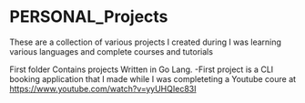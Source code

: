 # PERSONAL_Projects
These are a collection of various projects I created during I was learning various languages and complete courses and tutorials

First folder Contains projects Written in Go Lang. 
  -First project is a CLI booking application that I made while I was completeting a Youtube coure at https://www.youtube.com/watch?v=yyUHQIec83I

